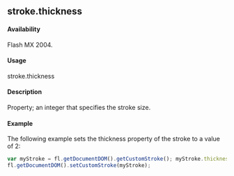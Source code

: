 ## stroke.thickness

#### Availability

Flash MX 2004.

#### Usage

stroke.thickness

#### Description

Property; an integer that specifies the stroke size.

#### Example


The following example sets the thickness property of the stroke to a value of 2:
```javascript
var myStroke = fl.getDocumentDOM().getCustomStroke(); myStroke.thickness = 2; 
fl.getDocumentDOM().setCustomStroke(myStroke);

```